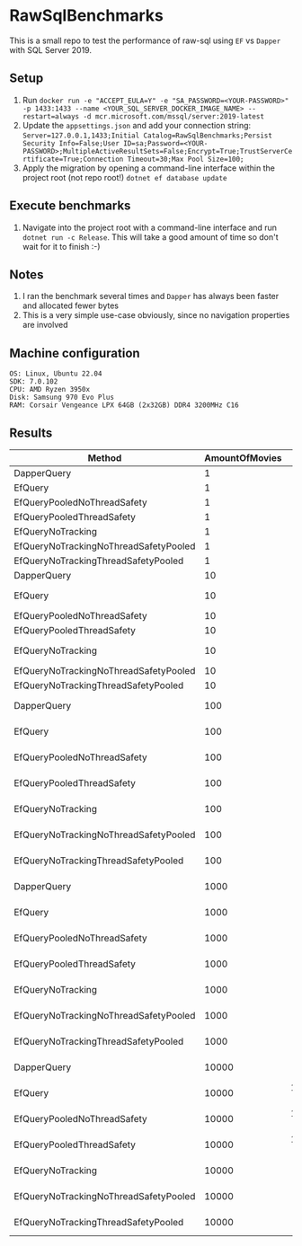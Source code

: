 # RawSqlBenchmarks

This is a small repo to test the performance of raw-sql using `EF` vs `Dapper` with SQL Server 2019.

## Setup

1. Run `docker run -e "ACCEPT_EULA=Y" -e "SA_PASSWORD=<YOUR-PASSWORD>" -p 1433:1433 --name <YOUR_SQL_SERVER_DOCKER_IMAGE_NAME> --restart=always -d mcr.microsoft.com/mssql/server:2019-latest`
1. Update the `appsettings.json` and add your connection string: `Server=127.0.0.1,1433;Initial Catalog=RawSqlBenchmarks;Persist Security Info=False;User ID=sa;Password=<YOUR-PASSWORD>;MultipleActiveResultSets=False;Encrypt=True;TrustServerCertificate=True;Connection Timeout=30;Max Pool Size=100;`
1. Apply the migration by opening a command-line interface within the project root (not repo root!) `dotnet ef database update`

## Execute benchmarks

1. Navigate into the project root with a command-line interface and run `dotnet run -c Release`. This will take a good amount of time so don't wait for it to finish :-)

## Notes

1. I ran the benchmark several times and `Dapper` has always been faster and allocated fewer bytes
1. This is a very simple use-case obviously, since no navigation properties are involved

## Machine configuration

```text
OS: Linux, Ubuntu 22.04
SDK: 7.0.102
CPU: AMD Ryzen 3950x
Disk: Samsung 970 Evo Plus
RAM: Corsair Vengeance LPX 64GB (2x32GB) DDR4 3200MHz C16
```

## Results

|                                Method | AmountOfMovies |         Mean |       Error |      StdDev |       Median |   Allocated |
|-------------------------------------- |--------------- |-------------:|------------:|------------:|-------------:|------------:|
|                           DapperQuery |              1 |     283.4 us |     7.58 us |    22.34 us |     283.5 us |    17.73 KB |
|                               EfQuery |              1 |     565.1 us |    27.43 us |    80.89 us |     528.8 us |     94.7 KB |
|           EfQueryPooledNoThreadSafety |              1 |     357.1 us |     7.65 us |    22.45 us |     355.9 us |    17.73 KB |
|             EfQueryPooledThreadSafety |              1 |     362.3 us |     8.15 us |    23.89 us |     364.1 us |    17.73 KB |
|                     EfQueryNoTracking |              1 |     481.2 us |     9.62 us |    17.34 us |     478.3 us |     93.9 KB |
| EfQueryNoTrackingNoThreadSafetyPooled |              1 |     371.1 us |    10.01 us |    29.03 us |     372.2 us |    17.39 KB |
|   EfQueryNoTrackingThreadSafetyPooled |              1 |     370.0 us |    10.60 us |    30.91 us |     372.2 us |    17.39 KB |
|                           DapperQuery |             10 |     346.3 us |     6.86 us |    13.85 us |     345.9 us |    28.77 KB |
|                               EfQuery |             10 |     772.5 us |    21.69 us |    63.94 us |     770.4 us |   124.14 KB |
|           EfQueryPooledNoThreadSafety |             10 |     500.3 us |     9.90 us |    24.83 us |     502.8 us |     44.2 KB |
|             EfQueryPooledThreadSafety |             10 |     489.3 us |     9.75 us |    24.27 us |     490.8 us |     44.2 KB |
|                     EfQueryNoTracking |             10 |     729.0 us |    27.24 us |    80.33 us |     741.4 us |   115.49 KB |
| EfQueryNoTrackingNoThreadSafetyPooled |             10 |     469.3 us |     9.87 us |    28.63 us |     469.1 us |    36.99 KB |
|   EfQueryNoTrackingThreadSafetyPooled |             10 |     472.7 us |     9.45 us |    23.00 us |     472.4 us |    36.98 KB |
|                           DapperQuery |            100 |     668.3 us |    13.15 us |    24.05 us |     673.8 us |   138.11 KB |
|                               EfQuery |            100 |   1,730.3 us |    34.47 us |    87.10 us |   1,748.2 us |   421.31 KB |
|           EfQueryPooledNoThreadSafety |            100 |   1,420.2 us |    28.25 us |    56.43 us |   1,414.5 us |   309.76 KB |
|             EfQueryPooledThreadSafety |            100 |   1,423.5 us |    27.28 us |    28.02 us |   1,423.5 us |   309.77 KB |
|                     EfQueryNoTracking |            100 |   1,443.0 us |    32.14 us |    94.26 us |   1,467.6 us |   331.03 KB |
| EfQueryNoTrackingNoThreadSafetyPooled |            100 |   1,107.1 us |    21.65 us |    32.41 us |   1,106.4 us |   232.41 KB |
|   EfQueryNoTrackingThreadSafetyPooled |            100 |   1,124.9 us |    20.29 us |    33.34 us |   1,125.3 us |   232.42 KB |
|                           DapperQuery |           1000 |   4,089.2 us |    80.17 us |    85.78 us |   4,091.1 us |  1229.69 KB |
|                               EfQuery |           1000 |  11,166.1 us |   168.76 us |   149.60 us |  11,131.0 us |  3452.49 KB |
|           EfQueryPooledNoThreadSafety |           1000 |  10,523.5 us |   146.18 us |   129.59 us |  10,535.5 us |   3022.7 KB |
|             EfQueryPooledThreadSafety |           1000 |  10,561.2 us |   206.22 us |   308.65 us |  10,543.9 us |   3022.7 KB |
|                     EfQueryNoTracking |           1000 |   7,917.3 us |   157.31 us |   198.95 us |   7,886.7 us |  2545.02 KB |
| EfQueryNoTrackingNoThreadSafetyPooled |           1000 |   7,457.3 us |   144.31 us |   224.68 us |   7,453.4 us |  2243.74 KB |
|   EfQueryNoTrackingThreadSafetyPooled |           1000 |   7,152.6 us |   131.72 us |   123.21 us |   7,128.3 us |  2243.74 KB |
|                           DapperQuery |          10000 |  36,816.6 us |   800.96 us | 2,361.64 us |  36,821.4 us | 12258.91 KB |
|                               EfQuery |          10000 | 113,486.6 us | 2,250.55 us | 4,281.90 us | 114,018.3 us | 33658.28 KB |
|           EfQueryPooledNoThreadSafety |          10000 | 124,596.7 us | 2,432.68 us | 4,064.47 us | 124,378.1 us | 30138.76 KB |
|             EfQueryPooledThreadSafety |          10000 | 124,495.4 us | 1,755.48 us | 1,642.08 us | 124,463.6 us | 30138.66 KB |
|                     EfQueryNoTracking |          10000 |  85,106.5 us | 1,668.39 us | 2,646.24 us |  84,885.4 us | 24749.12 KB |
| EfQueryNoTrackingNoThreadSafetyPooled |          10000 |  73,136.4 us | 1,298.44 us | 1,545.70 us |  72,982.3 us | 22422.33 KB |
|   EfQueryNoTrackingThreadSafetyPooled |          10000 |  76,004.4 us | 1,515.63 us | 2,447.47 us |  75,841.5 us | 22422.36 KB |


